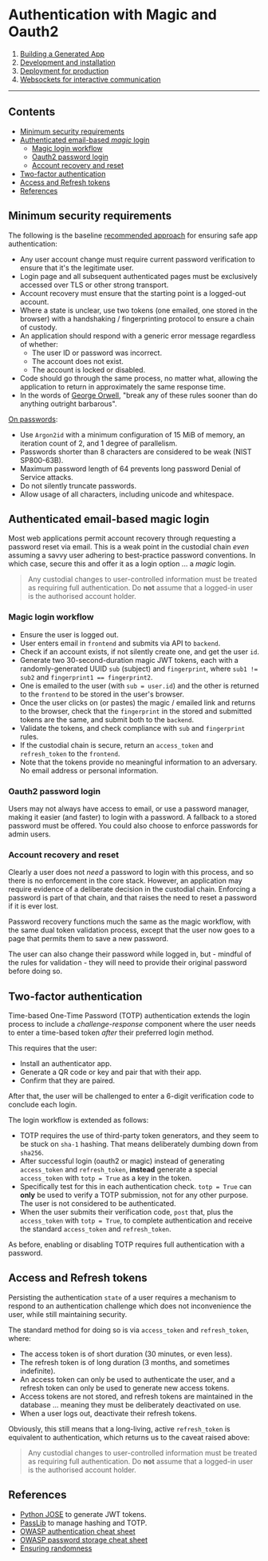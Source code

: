 # Authentication with Magic and Oauth2

1. [Building a Generated App](getting-started.md)
2. [Development and installation](development-guide.md)
3. [Deployment for production](deployment-guide.md)
5. [Websockets for interactive communication](websocket-guide.md)

---

## Contents

- [Minimum security requirements](#minimum-security-requirements)
- [Authenticated email-based _magic_ login](#authenticated-email-based-magic-login)
  - [Magic login workflow](#magic-login-workflow)
  - [Oauth2 password login](#oauth2-password-login)
  - [Account recovery and reset](#account-recovery-and-reset)
- [Two-factor authentication](#two-factor-authentication)
- [Access and Refresh tokens](#access-and-refresh-tokens)
- [References](#references)

## Minimum security requirements

The following is the baseline [recommended approach](https://github.com/OWASP/CheatSheetSeries/blob/master/cheatsheets/Authentication_Cheat_Sheet.md) for ensuring safe app authentication:

- Any user account change must require current password verification to ensure that it's the legitimate user.
- Login page and all subsequent authenticated pages must be exclusively accessed over TLS or other strong transport.
- Account recovery must ensure that the starting point is a logged-out account.
- Where a state is unclear, use two tokens (one emailed, one stored in the browser) with a handshaking / fingerprinting protocol to ensure a chain of custody.
- An application should respond with a generic error message regardless of whether:
	- The user ID or password was incorrect.
	- The account does not exist.
	- The account is locked or disabled.
- Code should go through the same process, no matter what, allowing the application to return in approximately the same response time.
- In the words of [George Orwell](https://en.wikipedia.org/wiki/Politics_and_the_English_Language#Remedy_of_Six_Rules), "break any of these rules sooner than do anything outright barbarous".

[On passwords](https://github.com/OWASP/CheatSheetSeries/blob/master/cheatsheets/Password_Storage_Cheat_Sheet.md):
- Use `Argon2id` with a minimum configuration of 15 MiB of memory, an iteration count of 2, and 1 degree of parallelism.
- Passwords shorter than 8 characters are considered to be weak (NIST SP800-63B).
- Maximum password length of 64 prevents long password Denial of Service attacks.
- Do not silently truncate passwords.
- Allow usage of all characters, including unicode and whitespace.

## Authenticated email-based magic login

Most web applications permit account recovery through requesting a password reset via email. This is a weak point in the custodial chain _even_ assuming a savvy user adhering to best-practice password conventions. In which case, secure this and offer it as a login option ... a _magic_ login.

> Any custodial changes to user-controlled information must be treated as requiring full authentication. Do **not** assume that a logged-in user is the authorised account holder.

### Magic login workflow

- Ensure the user is logged out.
- User enters email in `frontend` and submits via API to `backend`.
- Check if an account exists, if not silently create one, and get the user `id`.
- Generate two 30-second-duration magic JWT tokens, each with a randomly-generated UUID `sub` (subject) and `fingerprint`, where `sub1 != sub2` and `fingerprint1 == fingerprint2`.
- One is emailed to the user (with `sub = user.id`) and the other is returned to the `frontend` to be stored in the user's browser.
- Once the user clicks on (or pastes) the magic / emailed link and returns to the browser, check that the `fingerprint` in the stored and submitted tokens are the same, and submit both to the `backend`.
- Validate the tokens, and check compliance with `sub` and `fingerprint` rules.
- If the custodial chain is secure, return an `access_token` and `refresh_token` to the `frontend`.
- Note that the tokens provide no meaningful information to an adversary. No email address or personal information.

### Oauth2 password login

Users may not always have access to email, or use a password manager, making it easier (and faster) to login with a password. A fallback to a stored password must be offered. You could also choose to enforce passwords for admin users.

### Account recovery and reset

Clearly a user does not _need_ a password to login with this process, and so there is no enforcement in the core stack. However, an application may require evidence of a deliberate decision in the custodial chain. Enforcing a password is part of that chain, and that raises the need to reset a password if it is ever lost.

Password recovery functions much the same as the magic workflow, with the same dual token validation process, except that the user now goes to a page that permits them to save a new password.

The user can also change their password while logged in, but - mindful of the rules for validation - they will need to provide their original password before doing so.

## Two-factor authentication

Time-based One-Time Password (TOTP) authentication extends the login process to include a _challenge-response_ component where the user needs to enter a time-based token _after_ their preferred login method.

This requires that the user:

- Install an authenticator app.
- Generate a QR code or key and pair that with their app.
- Confirm that they are paired.

After that, the user will be challenged to enter a 6-digit verification code to conclude each login.

The login workflow is extended as follows:

- TOTP requires the use of third-party token generators, and they seem to be stuck on `sha-1` hashing. That means deliberately dumbing down from `sha256`.
- After successful login (oauth2 or magic) instead of generating `access_token` and `refresh_token`, **instead** generate a special `access_token` with `totp = True` as a key in the token.
- Specifically test for this in each authentication check. `totp = True` can **only** be used to verify a TOTP submission, not for any other purpose. The user is not considered to be authenticated.
- When the user submits their verification code, `post` that, plus the `access_token` with `totp = True`, to complete authentication and receive the standard `access_token` and `refresh_token`.

As before, enabling or disabling TOTP requires full authentication with a password.

## Access and Refresh tokens

Persisting the authentication `state` of a user requires a mechanism to respond to an authentication challenge which does not inconvenience the user, while still maintaining security.

The standard method for doing so is via `access_token` and `refresh_token`, where:

- The access token is of short duration (30 minutes, or even less).
- The refresh token is of long duration (3 months, and sometimes indefinite).
- An access token can only be used to authenticate the user, and a refresh token can only be used to generate new access tokens.
- Access tokens are not stored, and refresh tokens are maintained in the database ... meaning they must be deliberately deactivated on use.
- When a user logs out, deactivate their refresh tokens.

Obviously, this still means that a long-living, active `refresh_token` is equivalent to authentication, which returns us to the caveat raised above:

> Any custodial changes to user-controlled information must be treated as requiring full authentication. Do **not** assume that a logged-in user is the authorised account holder.

## References

- [Python JOSE](https://python-jose.readthedocs.io/) to generate JWT tokens.
- [PassLib](https://passlib.readthedocs.io/) to manage hashing and TOTP.
- [OWASP authentication cheat sheet](https://github.com/OWASP/CheatSheetSeries/blob/master/cheatsheets/Authentication_Cheat_Sheet.md)
- [OWASP password storage cheat sheet](https://github.com/OWASP/CheatSheetSeries/blob/master/cheatsheets/Password_Storage_Cheat_Sheet.md)
- [Ensuring randomness](https://blog.cloudflare.com/ensuring-randomness-with-linuxs-random-number-generator/)
